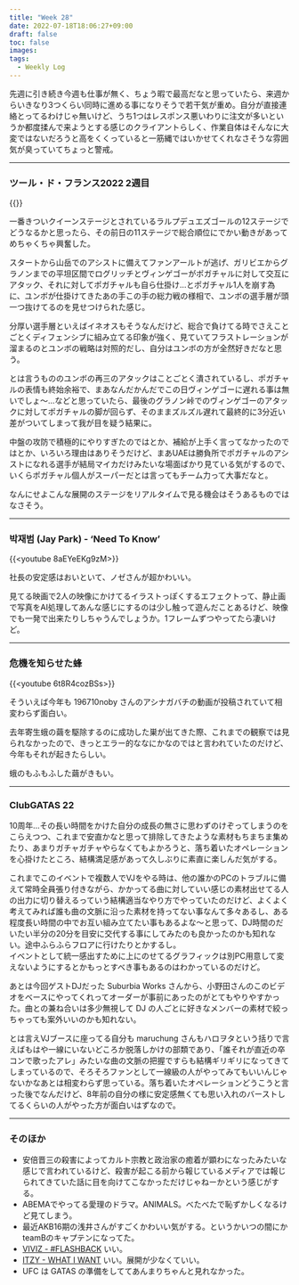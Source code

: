 ```yaml
---
title: "Week 28"
date: 2022-07-18T18:06:27+09:00
draft: false
toc: false
images:
tags:
  - Weekly Log
---
```


先週に引き続き今週も仕事が無く、ちょう暇で最高だなと思っていたら、来週からいきなり3つくらい同時に進める事になりそうで若干気が重め。自分が直接連絡とってるわけじゃ無いけど、うち1つはレスポンス悪いわりに注文が多いというか都度揉んで来ようとする感じのクライアントらしく、作業自体はそんなに大変ではないだろうと高をくくっていると一筋縄ではいかせてくれなさそうな雰囲気が臭っていてちょっと警戒。

<!--more-->

---

### ツール・ド・フランス2022 2週目

{{<youtube ssW6Vsq0pY8>}}

一番きついクイーンステージとされているラルプデュエズゴールの12ステージでどうなるかと思ったら、その前日の11ステージで総合順位にでかい動きがあってめちゃくちゃ興奮した。

スタートから山岳でのアシストに備えてファンアールトが逃げ、ガリビエからグラノンまでの平坦区間でログリッチとヴィンゲゴーがポガチャルに対して交互にアタック、それに対してポガチャルも自ら仕掛け…とポガチャル1人を崩す為に、ユンボが仕掛けてきたあの手この手の総力戦の様相で、ユンボの選手層が頭一つ抜けてるのを見せつけられた感じ。

分厚い選手層といえばイネオスもそうなんだけど、総合で負けてる時でさえことごとくディフェンシブに組み立てる印象が強く、見ていてフラストレーションが溜まるのとユンボの戦略は対照的だし、自分はユンボの方が全然好きだなと思う。

とは言うもののユンボの再三のアタックはことごとく潰されているし、ポガチャルの表情も終始余裕で、まあなんだかんだでこの日ヴィンゲゴーに遅れる事は無いでしょ～…などと思っていたら、最後のグラノン峠でのヴィンゲゴーのアタックに対してポガチャルの脚が回らず、そのままズルズル遅れて最終的に3分近い差がついてしまって我が目を疑う結果に。

中盤の攻防で積極的にやりすぎたのではとか、補給が上手く言ってなかったのではとか、いろいろ理由はありそうだけど、まあUAEは勝負所でポガチャルのアシストになれる選手が結局マイカだけみたいな場面ばかり見ている気がするので、いくらポガチャル個人がスーパーだとは言ってもチーム力って大事だなと。

なんにせよこんな展開のステージをリアルタイムで見る機会はそうあるものではなさそう。

---

### 박재범 (Jay Park) - ‘Need To Know’

{{<youtube 8aEYeEKg9zM>}}

社長の安定感はおいといて、ノゼさんが超かわいい。

見てる映画で2人の映像にかけてるイラストっぽくするエフェクトって、静止画で写真をAI処理してあんな感じにするのは少し触って遊んだことあるけど、映像でも一発で出来たりしちゃうんでしょうか。1フレームずつやってたら凄いけど。

---

### 危機を知らせた蜂

{{<youtube 6t8R4cozBSs>}}

そういえば今年も 196710noby さんのアシナガバチの動画が投稿されていて相変わらず面白い。

去年寄生蛾の繭を駆除するのに成功した巣が出てきた際、これまでの観察では見られなかったので、きっとエラー的ななにかなのではと言われていたのだけど、今年もそれが起きたらしい。

蛾のもふもふした繭がきもい。

---

### ClubGATAS 22

10周年…その長い時間をかけた自分の成長の無さに思わずのけぞってしまうのをこらえつつ、これまで安直かなと思って排除してきたような素材もちまちま集めたり、あまりガチャガチャやらなくてもよかろうと、落ち着いたオペレーションを心掛けたところ、結構満足感があって久しぶりに素直に楽しんだ気がする。

これまでこのイベントで複数人でVJをやる時は、他の誰かのPCのトラブルに備えて常時全員張り付きながら、かかってる曲に対していい感じの素材出せてる人の出力に切り替えるっていう結構適当なやり方でやっていたのだけど、よくよく考えてみれば誰も曲の文脈に沿った素材を持ってない事なんて多々あるし、ある程度長い時間の中でお互い組み立てたい事もあるよな～と思って、DJ時間のだいたい半分の20分を目安に交代する事にしてみたのも良かったのかも知れない。途中ふらふらフロアに行けたりとかするし。  
イベントとして統一感出すために上にのせてるグラフィックは別PC用意して変えないようにするとかもっとすべき事もあるのはわかっているのだけど。

あとは今回ゲストDJだった Suburbia Works さんから、小野田さんのこのビデオをベースにやってくれってオーダーが事前にあったのがとてもやりやすかった。曲との兼ね合いは多少無視して DJ の人ごとに好きなメンバーの素材で絞っちゃっても案外いいのかも知れない。

とは言えVJブースに座ってる自分も maruchung さんもハロヲタという括りで言えばもはや一線にいないどころか脱落しかけの部類であり、「誰それが直近の卒コンで歌ったアレ」みたいな曲の文脈の把握ですらも結構ギリギリになってきてしまっているので、そろそろファンとして一線級の人がやってみてもいいんじゃないかなあとは相変わらず思っている。落ち着いたオペレーションどうこうと言った後でなんだけど、8年前の自分の様に安定感無くても思い入れのバーストしてるくらいの人がやった方が面白いはずなので。

---

### そのほか

- 安倍晋三の殺害によってカルト宗教と政治家の癒着が顕わになったみたいな感じで言われているけど、殺害が起こる前から報じているメディアでは報じられてきていた話に目を向けてこなかっただけじゃねーかという感じがする。
- ABEMAでやってる愛理のドラマ。ANIMALS。べたべたで恥ずかしくなるけど見てしまう。
- 最近AKB16期の浅井さんがすごくかわいい気がする。というかいつの間にかteamBのキャプテンになってた。
- [VIVIZ - #FLASHBACK](https://youtu.be/Hmm_nXGzcrc) いい。
- [ITZY -  WHAT I WANT](https://youtu.be/gs46qPoeYmA) いい。展開が少なくていい。
- UFC は GATAS の準備をしててあんまりちゃんと見れなかった。
